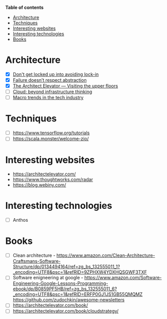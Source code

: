 **Table of contents**

- [Architecture](#architecture)
- [Techniques](#techniques)
- [Interesting websites](#interesting-websites)
- [Interesting technologies](#interesting-technologies)
- [Books](#books)

# Architecture

- [x] [Don't get locked up into avoiding lock-in](https://martinfowler.com/articles/oss-lockin.html)
- [x] [Failure doesn’t respect abstraction](https://architectelevator.com/architecture/failure-doesnt-respect-abstraction)
- [x] [The Architect Elevator — Visiting the upper floors](https://martinfowler.com/articles/architect-elevator.html)
- [ ] [Cloud: beyond infrastructure thinking](https://www.thoughtworks.com/insights/articles/cloud-beyond-infrastructure-thinking)
- [ ] [Macro trends in the tech industry](https://www.thoughtworks.com/insights/blog/macro-trends-tech-industry-may-2020)

# Techniques

- [ ] https://www.tensorflow.org/tutorials
- [ ] https://scala.monster/welcome-zio/

# Interesting websites

- https://architectelevator.com/
- https://www.thoughtworks.com/radar
- https://blog.webiny.com/

# Interesting technologies
- [ ] Anthos

# Books
- [ ] Clean architecture - https://www.amazon.com/Clean-Architecture-Craftsmans-Software-Structure/dp/0134494164/ref=zg_bs_132555011_1?_encoding=UTF8&psc=1&refRID=9ZPHXW4YDXHQSGWF3TXF
- [ ] Software enigneering at google - https://www.amazon.com/Software-Engineering-Google-Lessons-Programming-ebook/dp/B0859PF5HB/ref=zg_bs_132555011_6?_encoding=UTF8&psc=1&refRID=ERFP0GJ1JS1GB55QMQMZ
https://github.com/zudochkin/awesome-newsletters
- [ ] https://architectelevator.com/book/
- [ ] https://architectelevator.com/book/cloudstrategy/
